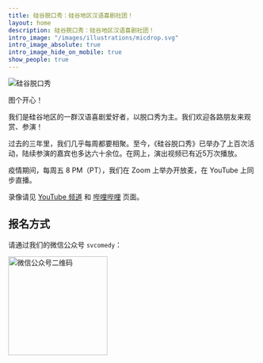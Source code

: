 ```yaml
---
title: 硅谷脱口秀：硅谷地区汉语喜剧社团！
layout: home
description: 硅谷脱口秀：硅谷地区汉语喜剧社团！
intro_image: "/images/illustrations/micdrop.svg"
intro_image_absolute: true
intro_image_hide_on_mobile: true
show_people: true
---
```


![硅谷脱口秀](https://i.imgur.com/VlQWnmB.png)

图个开心！

我们是硅谷地区的一群汉语喜剧爱好者，以脱口秀为主。我们欢迎各路朋友来观赏、参演！

过去的三年里，我们几乎每周都要相聚。至今，《硅谷脱口秀》已举办了上百次活动，陆续参演的嘉宾也多达六十余位。在网上，演出视频已有近5万次播放。

疫情期间，每周五 8 PM（PT），我们在 Zoom 上举办开放麦，在 YouTube 上同步直播。

录像请见 [YouTube 频道](https://www.youtube.com/channel/UCqG1oe7CjCghQdZDldNKT0A/featured) 和 [哔哩哔哩](https://space.bilibili.com/482647119) 页面。

## 报名方式

请通过我们的微信公众号 `svcomedy`：

<img alt="微信公众号二维码" src="https://imgur.com/UAjnF2l.png" height=200 />
